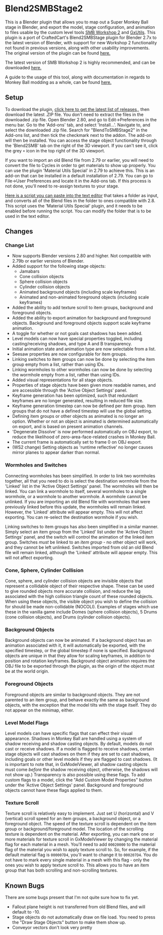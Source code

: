 # Blend2SMBStage2 

This is a Blender plugin that allows you to map out a Super Monkey Ball stage 
in Blender, and export the model, stage configuration, and animation to 
files usable by the custom level tools [SMB Workshop 2](https://gitlab.com/CraftedCart/smblevelworkshop2) 
and [GxUtils](https://github.com/TheBombSquad/GxUtils). This plugin is a port of CraftedCart's 
Blend2SMBStage plugin for Blender 2.7x to the latest version of Blender, with support for new 
Workshop 2 functionality not found in previous versions, along with other usability improvements. 
The original version  of the plugin can be found [here.](https://gitlab.com/CraftedCart/BlendToSMBStage)

The latest version of SMB Workshop 2 is highly recommended, and can be downloaded [here.](https://craftedcart.gitlab.io/ws2web/#/download)

A guide to the usage of this tool, along with documentation in regards to Monkey Ball modding as a whole, can be found [here.](https://docs.google.com/document/d/194QZxrimkjHEzSSMKbafs86PnmiYmFBZUnoaEnks4es/edit)

## Setup
To download the plugin, [click here to get the latest list of releases,](https://github.com/TheBombSquad/BlendToSMBStage2/releases), then download the latest .ZIP file. You don't need to extract the files in the downloaded .zip file. Open Blender 2.80, and go to Edit-\>Preferences in the menu bar. Go to the 'Add-ons' tab, and select 'Install...'. Navigate to, and select the downloaded .zip file. Search for "BlendToSMBStage2" in the Add-ons list, and then tick the checkmark next to the addon. The add-on will then be installed. You can access the stage object functionality through the 'Blend2SMB' tab on the right of the 3D viewport. If you can't see it, click the grey `+` icon in the top right of the 3D viewport.

If you want to import an old Blend file from 2.79 or earlier, you will need to convert the file to Cycles in order to get materials to show up properly. You can use the plugin 'Material Utils Special' in 2.79 to achieve this. This is an add-on that can be installed in a default installation of 2.79. You can go to File-\>User Preferences and locate it in the Add-ons tab. If this process is not done, you'll need to re-assign textures to your stage.

[Here is a script you can paste into the text editor](https://github.com/TheBombSquad/batch-convert-to-cycles/blob/master/batch_convert_to_cycles.py) that takes a folder as input, and converts all of the Blend files in the folder to ones compatible with 2.8. This script uses the 'Material Utils Special' plugin, and it needs to be enabled before running the script. You can modify the folder that is to be used in the text editor. 

## Changes
### Change List
* Now supports Blender versions 2.80 and higher. Not compatible with 2.79b or earlier versions of Blender.
* Added support for the following stage objects:
    - Jamabars
    - Cone collision objects
    - Sphere collision objects
    - Cylinder collision objects
    - Animated background objects (including scale keyframes)
    - Animated and non-animated foreground objects (including scale keyframes)
* Added the ability to add texture scroll to item groups, background and foreground objects.
* Added the ability to export animation for background and foreground objects.
  Background and foreground objects support scale keyframe animation.
* A toggle for whether or not goals cast shadows has been added.
* Level models can now have special properties toggled, including
  casting/receiving shadows, and type A and B transparency.
* Initial animation state and animation type are now selectable from a list.
* Seesaw properties are now configurable for item groups.
* Linking switches to item groups can now be done by selecting the item group
  empty from a list, rather than using IDs.
* Linking wormholes to other wormholes can now be done by selecting the
  wormhole empty from a list, rather than using IDs.
* Added visual representations for all stage objects.
* Properties of stage objects have been given more readable names, and are
  accessible through the 'Active Object Settings' panel.
* Keyframe generation has been optimized, such that redundant keyframes are no
  longer generated, resulting in reduced file size.
* Keyframe generation timestep can now be defined per item group. Item groups
  that do not have a defined timestep will use the global setting.
* Defining item groups or other objects as animated is no longer an option.
  Whether or not an object is animated is determined automatically on export,
  and is based on present animation channels.
* 'Degenerate Dissolve' is now performed automatically on OBJ export, to
  reduce the likelihood of zero-area-face-related crashes in Monkey Ball.
* The current frame is automatically set to frame 0 on OBJ export.
* (WS2 change) Setting objects as 'runtime reflective' no longer causes mirror
  planes to appear darker than normal.

### Wormholes and Switches
Connecting wormholes has been simplified. In order to link two wormholes
together, all that you need to do is select the destination wormhole from
the 'Linked' list in the 'Active Object Settings' panel. The wormholes will
then be linked. You can link a wormhole to itself, several wormholes to a single
wormhole, or a wormhole to another wormhole. A wormhole cannot be unlinked.
If you are importing an old Blend file with wormholes that were previously
linked before this update, the wormholes will remain linked. However, the
'Linked' attribute  will appear empty. This will not affect exporting. You can
re-select the destination wormhole if you wish.

Linking switches to item groups has also been simplified in a similar manner.
Simply select an item group from the 'Linked' list under the 'Active Object
Settings' panel, and the switch will control the animation of the linked
item group. Switches *must* be linked to an *item group* - no other object
will work, and they cannot be left unlinked. Switches imported from old an old
Blend file will remain linked, although the 'Linked' attribute will appear empty.
This will not affect exporting.

### Cone, Sphere, Cylinder Collision
Cone, sphere, and cylinder collision objects are invisible objects that
represent a collidable object of their respective shape. These can be used to
give rounded objects more accurate collision, and reduce the lag associated
with the high collision triangle count of these rounded objects. When using
these objects, the visible object you wish to define the collision for should
be made non-collidable (NOCOLI). Examples of stages which use these in the
vanilla game include  Domes (sphere collision objects), 5 Drums (cone collision objects), 
and Drums (cylinder collision objects).

### Background Objects
Background objects can now be animated. If a background object has an
animation associated with it, it will automatically be exported, with the
specified timestep, or the global timestep if none is specified. Background objects
are unique in that they allow for scaling keyframes, in addition to position
and rotation keyframes. Background object animation requires the OBJ file to be
exported through the plugin, as the origin of the object must be at the world
origin.

### Foreground Objects
Foreground objects are similar to background objects. They are not parented 
to an item group, and behave exactly the same as background objects, with 
the exception that the model tilts with the stage itself. They do not appear 
on the minimap, either.

### Level Model Flags
Level models can have specific flags that can effect their visual appearance.
Shadows in Monkey Ball are handled using a system of shadow receiving and
shadow casting objects. By default, models do not cast or receive shadows.
If a model is flagged to receive shadows, certain stage objects will cast
shadows on them if they are set to cast shadows, including goals or other
level models if they are flagged to cast shadows. (It is important to note 
that, in GxModelViewer, all shadow casting objects must come *before* the 
shadow receiving object, otherwise, the shadows will not show up.) Transparency 
is also possible using these  flags. To add custom flags to a model, click 
the "Add Custom Model Properties" button under the 'Active Object Settings' 
panel. Background and foreground objects cannot have these flags applied to them. 

### Texture Scroll
Texture scroll is relatively easy to implement. Just set U (horizontal) and V
(vertical) scroll speed for an item groups, a background object, or a foreground
object. The speed of the texture scroll is dependent on the item group or
background/foreground model. The location of the scrolling texture is dependent
on the material. After exporting, you can mark one or more materials for
texture scroll in GxModelViewer by changing the material flag for each material
in a mesh. You'll need to add `00020000` to the material flag of the material you
wish to apply texture scroll to. So, for example, if the default material
flag is `000007D4`, you'll want to change it to `000207D4`. You do not have to mark
every single material in a mesh with this flag - only the ones you wish to
apply texture scroll to. This allows you to have an item group that has both
scrolling and non-scrolling textures.

## Known Bugs
There are some bugs present that I'm not quite sure how to fix yet. 
* Fallout plane height is not transferred from old Blend files, and will 
default to -10.
* Stage objects do not automatically draw on file load. You need to press
the "Draw Stage Objects" button to make them show up.
* Conveyor vectors don't look very pretty
